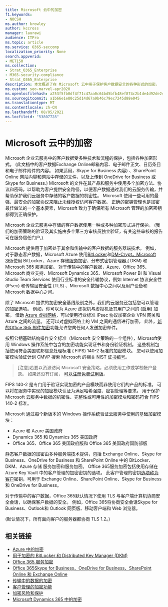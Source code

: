 ```yaml
---
title: Microsoft 云中的加密
f1.keywords:
- NOCSH
ms.author: krowley
author: kccross
manager: laurawi
audience: ITPro
ms.topic: article
ms.service: O365-seccomp
localization_priority: None
search.appverid:
- MET150
ms.collection:
- Strat_O365_Enterprise
- M365-security-compliance
- Strat_O365_Enterprise
description: 本文概述了在 Microsoft 云中用于保护客户数据安全的各种形式的加密。
ms.custom: seo-marvel-apr2020
ms.openlocfilehash: a253f5fb0df4f71c47aa0c64bd5bfb48ef874c2b1de4d92de245bb2962c3dc7e
ms.sourcegitcommit: a1b66e1e80c25d14d67a9b46c79ec7245d88e045
ms.translationtype: MT
ms.contentlocale: zh-CN
ms.lasthandoff: 08/05/2021
ms.locfileid: "53807728"
---
```

# <a name="encryption-in-the-microsoft-cloud"></a>Microsoft 云中的加密

Microsoft 企业云服务中的客户数据受多种技术和流程的保护，包括各种加密形式。  (此文档中的客户数据Exchange Online邮箱内容、电子邮件正文、日历条目和电子邮件附件的内容。 如果适用，Skype for Business 内容) 、SharePoint Online 网站内容和网站中存储的文件，以及上传到 OneDrive for Business 或 Skype for Business.) Microsoft 的文件在其产品和服务中使用多个加密方法、协议和密码，以帮助为客户提供安全路径，以便客户数据通过我们的云服务传输，并帮助保护我们云服务中存储的客户数据的机密性。 Microsoft 使用一些可用的最强、最安全的加密协议来阻止未经授权访问客户数据。 正确的密钥管理也是加密最佳做法的一个基本要素，Microsoft 致力于确保所有 Microsoft 管理的加密密钥都得到正确保护。

Microsoft 企业云服务中存储的客户数据使用一种或多种加密形式进行保护。  (我们的加密策略的验证及其实施由多个第三方审核员独立验证，有关这些审核的报告可在服务信任门户[.) ](https://aka.ms/stp)

Microsoft 提供用于加密处于其余和传输中的客户数据的服务器端技术。 例如，对于静态客户数据，Microsoft Azure 使用[BitLocker](/windows/device-security/bitlocker/bitlocker-overview)和[DM-Crypt，Microsoft 365](https://en.wikipedia.org/wiki/Dm-crypt)使用 BitLocker、Azure 存储[服务](/azure/)加密、分布式密钥管理器[ (](./exchange-online-secures-email-secrets.md) DKM) 和 Microsoft 365 服务加密。 对于传输中的客户数据，Azure、Office 365、Microsoft 商业支持、Microsoft Dynamics 365、Microsoft Power BI 和 Visual Studio Team Services 使用行业标准的安全传输协议，例如 Internet 协议安全性 (IPsec) 和传输层安全性 (TLS) 、Microsoft 数据中心之间以及用户设备和 Microsoft 数据中心之间。

除了 Microsoft 提供的加密安全基线级别之外，我们的云服务还包括您可以管理的加密选项。 例如，你可以为 Azure 虚拟机与虚拟机及其用户之间的 (启用) 加密。 借助 [Azure 虚拟网络](https://azure.microsoft.com/services/virtual-network/)，可以使用行业标准 IPsec 协议加密企业 VPN 网关和 Azure 之间的流量。 还可以对虚拟网络上的 VM 之间的通信进行加密。 此外，[新的Office 365 邮件加密](set-up-new-message-encryption-capabilities.md)功能允许您向任何人发送加密邮件。

按照公钥基础结构操作安全标准（Microsoft 安全策略的一个组件），Microsoft[](https://servicetrust.microsoft.com/ViewPage/TrustDocuments?command=Download&downloadType=Document&downloadId=5868ecc8-50b7-4f91-b43f-640e2b99e86e&docTab=6d000410-c9e9-11e7-9a91-892aae8839ad_FAQ%20and%20White%20Papers)使用 Windows 操作系统中包含的加密功能实现证书和身份验证机制。 这些机制包括使用符合美国联邦信息处理标准 [ (](https://csrc.nist.gov/publications/PubsFIPS.html) FIPS) 140-2 标准的加密模块。 您可以使用加密模块验证计划 CMVP 搜索 Microsoft 的相关 NIST [证书编号](https://csrc.nist.gov/projects/cryptographic-module-validation-program/validated-modules/search)。

> [注意]若要以资源访问 Microsoft 安全策略，必须使用工作或学校帐户登录。 如果还没有订阅， [可以注册免费试用版](https://servicetrust.microsoft.com/Home/TrialSubscriptions)。

FIPS 140-2 是专门用于验证实现加密的产品模块而非使用它们的产品的标准。 可以将在服务中实现的加密模块认证为满足哈希强度、密钥管理等要求。 用于保护 Microsoft 云服务中数据的机密性、完整性或可用性的加密模块和密码符合 FIPS 140-2 标准。

Microsoft 通过每个新版本的 Windows 操作系统验证云服务中使用的基础加密模块：

- Azure 和 Azure 美国政府
- Dynamics 365 和 Dynamics 365 美国政府
- Office 365、Office 365 美国政府版和 Office 365 美国政府国防部版

静态客户数据的加密由多种服务端技术提供，包括 Exchange Online、Skype for Business、OneDrive for Business 和 SharePoint Online 中的 BitLocker、DKM、Azure 存储 服务加密和服务加密。 Office 365服务加密包括使用存储在 Azure Key Vault 中的客户管理的加密密钥的选项。 此客户管理的密钥[选项称为客户](./customer-key-overview.md)密钥，可用于 Exchange Online、SharePoint Online、Skype for Business 和 OneDrive for Business。

对于传输中的客户数据，Office 365默认情况下使用 TLS 与客户端计算机协商安全会话，以确保客户数据的安全。 例如，Office 365将协商安全会话Skype for Business、Outlook和 Outlook 网页版、移动客户端和 Web 浏览器。

 (默认情况下，所有面向客户的服务器都协商 TLS 1.2。) 

## <a name="related-links"></a>相关链接

- [Azure 中的加密](office-365-azure-encryption.md)
- [用于加密的 BitLocker 和 Distributed Key Manager (DKM)](office-365-bitlocker-and-distributed-key-manager-for-encryption.md)
- [Office 365 服务加密](office-365-service-encryption.md)
- [Office 365Skype for Business、OneDrive for Business、SharePoint Online 和 Exchange Online](/compliance/assurance/assurance-encryption-for-microsoft-365-services) 
- [传输中的数据的加密](/compliance/assurance/assurance-encryption-in-transit)
- [客户管理的加密功能](office-365-customer-managed-encryption-features.md)
- [加密风险和保护](office-365-encryption-risks-and-protections.md)
- [Microsoft Dynamics 365 中的加密](office-365-encryption-in-microsoft-dynamics-365.md)